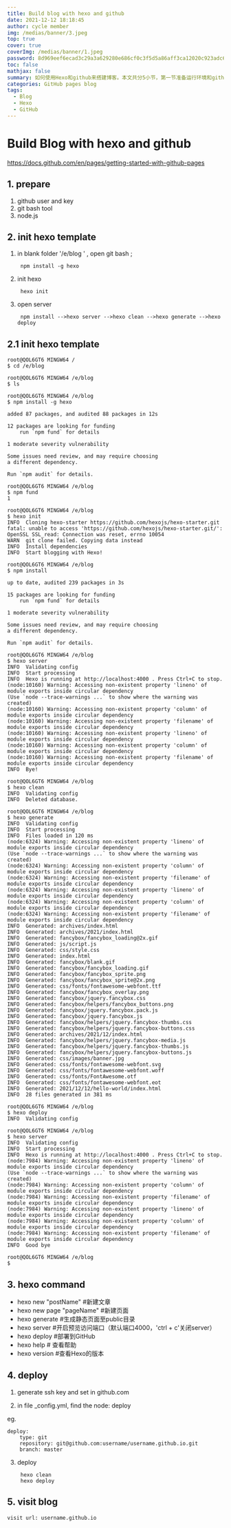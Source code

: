 ```yaml
---
title: Build blog with hexo and github
date: 2021-12-12 18:18:45
author: cycle member
img: /medias/banner/3.jpeg
top: true
cover: true
coverImg: /medias/banner/1.jpeg
password: 8d969eef6ecad3c29a3a629280e686cf0c3f5d5a86aff3ca12020c923adc6c92
toc: false
mathjax: false
summary: 如何使用Hexo和github来搭建博客。本文共分5小节，第一节准备运行环境和github账户；第二节安装Hexo；如何使用hexo在第三节介绍，随后在第四节关联github pages，最后就可以访问博客了；
categories: GitHub pages blog
tags:
  - Blog
  - Hexo 
  - GitHub
---
```


# Build Blog with hexo and github

https://docs.github.com/en/pages/getting-started-with-github-pages


## 1. prepare
1. github user and key
2. git bash tool
3. node.js

## 2. init hexo template

1. in blank folder '/e/blog ' , open git bash ;			

		npm install -g hexo

2. init hexo

		hexo init
3. open server

		npm install -->hexo server -->hexo clean -->hexo generate -->hexo deploy

## 2.1 init hexo template

	root@QOL6GT6 MINGW64 /
	$ cd /e/blog

	root@QOL6GT6 MINGW64 /e/blog
	$ ls

	root@QOL6GT6 MINGW64 /e/blog
	$ npm install -g hexo

	added 87 packages, and audited 88 packages in 12s

	12 packages are looking for funding
		run `npm fund` for details

	1 moderate severity vulnerability

	Some issues need review, and may require choosing
	a different dependency.

	Run `npm audit` for details.

	root@QOL6GT6 MINGW64 /e/blog
	$ npm fund
	1

	root@QOL6GT6 MINGW64 /e/blog
	$ hexo init
	INFO  Cloning hexo-starter https://github.com/hexojs/hexo-starter.git
	fatal: unable to access 'https://github.com/hexojs/hexo-starter.git/': OpenSSL SSL_read: Connection was reset, errno 10054
	WARN  git clone failed. Copying data instead
	INFO  Install dependencies
	INFO  Start blogging with Hexo!

	root@QOL6GT6 MINGW64 /e/blog
	$ npm install

	up to date, audited 239 packages in 3s

	15 packages are looking for funding
		run `npm fund` for details

	1 moderate severity vulnerability

	Some issues need review, and may require choosing
	a different dependency.

	Run `npm audit` for details.

	root@QOL6GT6 MINGW64 /e/blog
	$ hexo server
	INFO  Validating config
	INFO  Start processing
	INFO  Hexo is running at http://localhost:4000 . Press Ctrl+C to stop.
	(node:10160) Warning: Accessing non-existent property 'lineno' of module exports inside circular dependency
	(Use `node --trace-warnings ...` to show where the warning was created)
	(node:10160) Warning: Accessing non-existent property 'column' of module exports inside circular dependency
	(node:10160) Warning: Accessing non-existent property 'filename' of module exports inside circular dependency
	(node:10160) Warning: Accessing non-existent property 'lineno' of module exports inside circular dependency
	(node:10160) Warning: Accessing non-existent property 'column' of module exports inside circular dependency
	(node:10160) Warning: Accessing non-existent property 'filename' of module exports inside circular dependency
	INFO  Bye!

	root@QOL6GT6 MINGW64 /e/blog
	$ hexo clean
	INFO  Validating config
	INFO  Deleted database.

	root@QOL6GT6 MINGW64 /e/blog
	$ hexo generate
	INFO  Validating config
	INFO  Start processing
	INFO  Files loaded in 120 ms
	(node:6324) Warning: Accessing non-existent property 'lineno' of module exports inside circular dependency
	(Use `node --trace-warnings ...` to show where the warning was created)
	(node:6324) Warning: Accessing non-existent property 'column' of module exports inside circular dependency
	(node:6324) Warning: Accessing non-existent property 'filename' of module exports inside circular dependency
	(node:6324) Warning: Accessing non-existent property 'lineno' of module exports inside circular dependency
	(node:6324) Warning: Accessing non-existent property 'column' of module exports inside circular dependency
	(node:6324) Warning: Accessing non-existent property 'filename' of module exports inside circular dependency
	INFO  Generated: archives/index.html
	INFO  Generated: archives/2021/index.html
	INFO  Generated: fancybox/fancybox_loading@2x.gif
	INFO  Generated: js/script.js
	INFO  Generated: css/style.css
	INFO  Generated: index.html
	INFO  Generated: fancybox/blank.gif
	INFO  Generated: fancybox/fancybox_loading.gif
	INFO  Generated: fancybox/fancybox_sprite.png
	INFO  Generated: fancybox/fancybox_sprite@2x.png
	INFO  Generated: css/fonts/fontawesome-webfont.ttf
	INFO  Generated: fancybox/fancybox_overlay.png
	INFO  Generated: fancybox/jquery.fancybox.css
	INFO  Generated: fancybox/helpers/fancybox_buttons.png
	INFO  Generated: fancybox/jquery.fancybox.pack.js
	INFO  Generated: fancybox/jquery.fancybox.js
	INFO  Generated: fancybox/helpers/jquery.fancybox-thumbs.css
	INFO  Generated: fancybox/helpers/jquery.fancybox-buttons.css
	INFO  Generated: archives/2021/12/index.html
	INFO  Generated: fancybox/helpers/jquery.fancybox-media.js
	INFO  Generated: fancybox/helpers/jquery.fancybox-thumbs.js
	INFO  Generated: fancybox/helpers/jquery.fancybox-buttons.js
	INFO  Generated: css/images/banner.jpg
	INFO  Generated: css/fonts/fontawesome-webfont.svg
	INFO  Generated: css/fonts/fontawesome-webfont.woff
	INFO  Generated: css/fonts/FontAwesome.otf
	INFO  Generated: css/fonts/fontawesome-webfont.eot
	INFO  Generated: 2021/12/12/hello-world/index.html
	INFO  28 files generated in 381 ms

	root@QOL6GT6 MINGW64 /e/blog
	$ hexo deploy
	INFO  Validating config

	root@QOL6GT6 MINGW64 /e/blog
	$ hexo server
	INFO  Validating config
	INFO  Start processing
	INFO  Hexo is running at http://localhost:4000 . Press Ctrl+C to stop.
	(node:7984) Warning: Accessing non-existent property 'lineno' of module exports inside circular dependency
	(Use `node --trace-warnings ...` to show where the warning was created)
	(node:7984) Warning: Accessing non-existent property 'column' of module exports inside circular dependency
	(node:7984) Warning: Accessing non-existent property 'filename' of module exports inside circular dependency
	(node:7984) Warning: Accessing non-existent property 'lineno' of module exports inside circular dependency
	(node:7984) Warning: Accessing non-existent property 'column' of module exports inside circular dependency
	(node:7984) Warning: Accessing non-existent property 'filename' of module exports inside circular dependency
	INFO  Good bye

	root@QOL6GT6 MINGW64 /e/blog
	$

## 3. hexo command
* hexo new "postName" #新建文章
* hexo new page "pageName" #新建页面
* hexo generate #生成静态页面至public目录
* hexo server #开启预览访问端口（默认端口4000，'ctrl + c'关闭server）
* hexo deploy #部署到GitHub
* hexo help  # 查看帮助
* hexo version  #查看Hexo的版本

## 4. deploy

1. generate ssh key and set in github.com

2. in file _config.yml, find the node:  deploy

eg.

	deploy:
		type: git
		repository: git@github.com:username/username.github.io.git
		branch: master

3. deploy

		hexo clean
		hexo deploy

## 5. visit blog

	visit url: username.github.io